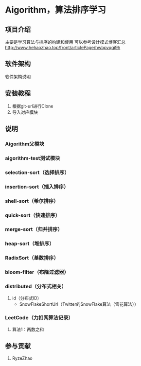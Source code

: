 # Aigorithm，算法排序学习

## 项目介绍
主要是学习算法与排序的构建和使用
可以参考设计模式博客汇总
http://www.hehaozhao.top/front/articlePage/hwbpvqqi9h

## 软件架构
软件架构说明


## 安装教程

1. 根据git-url进行Clone
2. 导入对应模块

## 说明
### 	Aigorithm父模块
### 	aigorithm-test测试模块
### 	selection-sort（选择排序）
### 	insertion-sort（插入排序）
### 	shell-sort（希尔排序）
### 	quick-sort（快速排序）
### 	merge-sort（归并排序）
### 	heap-sort（堆排序）
### 	RadixSort（基数排序）
### 	bloom-filter（布隆过滤器）
### 	distributed（分布式相关）

1. id（分布式ID）
   - SnowFlakeShortUrl（Twitter的SnowFlake算法（雪花算法））                           



### 	LeetCode（力扣网算法记录）

1. 算法1：两数之和
















## 参与贡献
1. RyzeZhao
